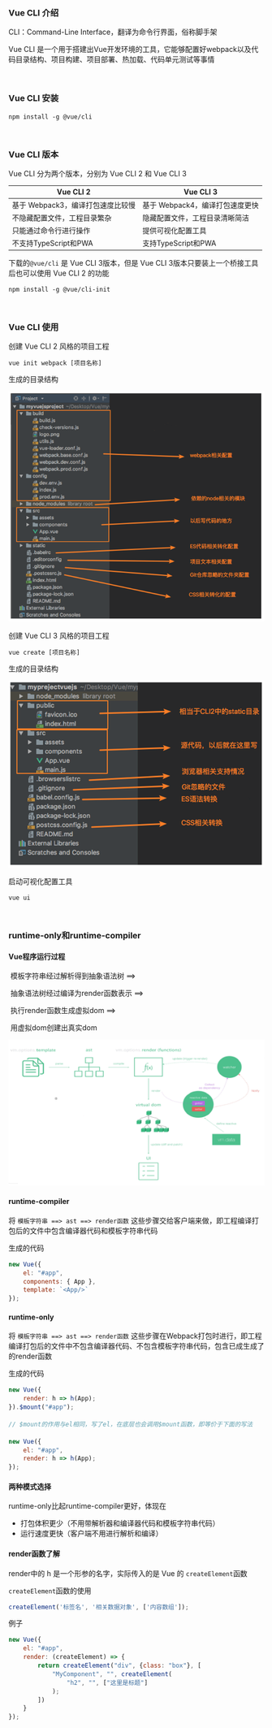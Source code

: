 ### Vue CLI 介绍

CLI：Command-Line Interface，翻译为命令行界面，俗称脚手架

Vue CLI 是一个用于搭建出Vue开发环境的工具，它能够配置好webpack以及代码目录结构、项目构建、项目部署、热加载、代码单元测试等事情

<br/>

### Vue CLI 安装

```shell
npm install -g @vue/cli
```

<br/>

### Vue CLI 版本

Vue CLI 分为两个版本，分别为 Vue CLI 2 和 Vue CLI 3

| Vue CLI 2                         | Vue CLI 3                       |
| --------------------------------- | ------------------------------- |
| 基于 Webpack3，编译打包速度比较慢 | 基于 Webpack4，编译打包速度更快 |
| 不隐藏配置文件，工程目录繁杂      | 隐藏配置文件，工程目录清晰简洁  |
| 只能通过命令行进行操作            | 提供可视化配置工具              |
| 不支持TypeScript和PWA             | 支持TypeScript和PWA             |

 下载的`@vue/cli` 是 Vue CLI 3版本，但是 Vue CLI 3版本只要装上一个桥接工具后也可以使用 Vue CLI 2 的功能

```shell
npm install -g @vue/cli-init
```

<br/>

### Vue CLI 使用

创建 Vue CLI 2 风格的项目工程

```shell
vue init webpack [项目名称]
```

生成的目录结构

![](./image/vuecli2.png)

创建 Vue CLI 3 风格的项目工程

```shell
vue create [项目名称]
```

生成的目录结构

![](./image/vuecli3.png)

启动可视化配置工具

```shell
vue ui
```

<br/>

### runtime-only和runtime-compiler

#### Vue程序运行过程

​    模板字符串经过解析得到抽象语法树 ==> 

​    抽象语法树经过编译为render函数表示 ==> 

​    执行render函数生成虚拟dom ==> 

​    用虚拟dom创建出真实dom

![](./image/vue-runtime.png)

#### runtime-compiler

将 `模板字符串 ==> ast ==> render函数` 这些步骤交给客户端来做，即工程编译打包后的文件中包含编译器代码和模板字符串代码

生成的代码

```js
new Vue({
    el: "#app",
    components: { App },
    template: `<App/>`
});
```

#### runtime-only

将 `模板字符串 ==> ast ==> render函数` 这些步骤在Webpack打包时进行，即工程编译打包后的文件中不包含编译器代码、不包含模板字符串代码，包含已成生成了的render函数

生成的代码

```js
new Vue({
    render: h => h(App);
}).$mount("#app");

// $mount的作用与el相同，写了el，在底层也会调用$mount函数，即等价于下面的写法

new Vue({
    el: "#app",
    render: h => h(App);
});
```

#### 两种模式选择

runtime-only比起runtime-compiler更好，体现在

* 打包体积更少（不用带解析器和编译器代码和模板字符串代码）
* 运行速度更快（客户端不用进行解析和编译）

#### render函数了解

render中的 h 是一个形参的名字，实际传入的是 Vue 的 `createElement`函数

`createElement`函数的使用

```js
createElement('标签名', '相关数据对象', ['内容数组']);
```

例子

```js
new Vue({
    el: "#app",
    render: (createElement) => {
        return createElement("div", {class: "box"}, [
            "MyComponent", "", createElement(
                "h2", "", ["这里是标题"]
            );
        ])
    }
});
```


